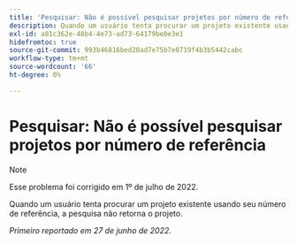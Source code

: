 ```yaml
---
title: 'Pesquisar: Não é possível pesquisar projetos por número de referência'
description: Quando um usuário tenta procurar um projeto existente usando seu número de referência, a pesquisa não retorna o projeto.
exl-id: a81c362e-48b4-4e73-ad73-64179be0e3e1
hidefromtoc: true
source-git-commit: 993b46816bed20ad7e75b7e0719f4b3b5442cabc
workflow-type: tm+mt
source-wordcount: '66'
ht-degree: 0%

---
```


# Pesquisar: Não é possível pesquisar projetos por número de referência

>[!NOTE]
>
>Esse problema foi corrigido em 1º de julho de 2022.

Quando um usuário tenta procurar um projeto existente usando seu número de referência, a pesquisa não retorna o projeto.

_Primeiro reportado em 27 de junho de 2022._
